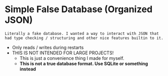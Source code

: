# Simple False Database (Organized JSON)

    Literally a fake database. I wanted a way to interact with JSON that had type checking / structuring and other nice features builtin to it.

- Only reads / writes during restarts
- THIS IS NOT INTENDED FOR LARGE PROJECTS! 
    - This is just a convenience thing I made for myself.
    - **This is not a true database format. Use SQLite or something instead**